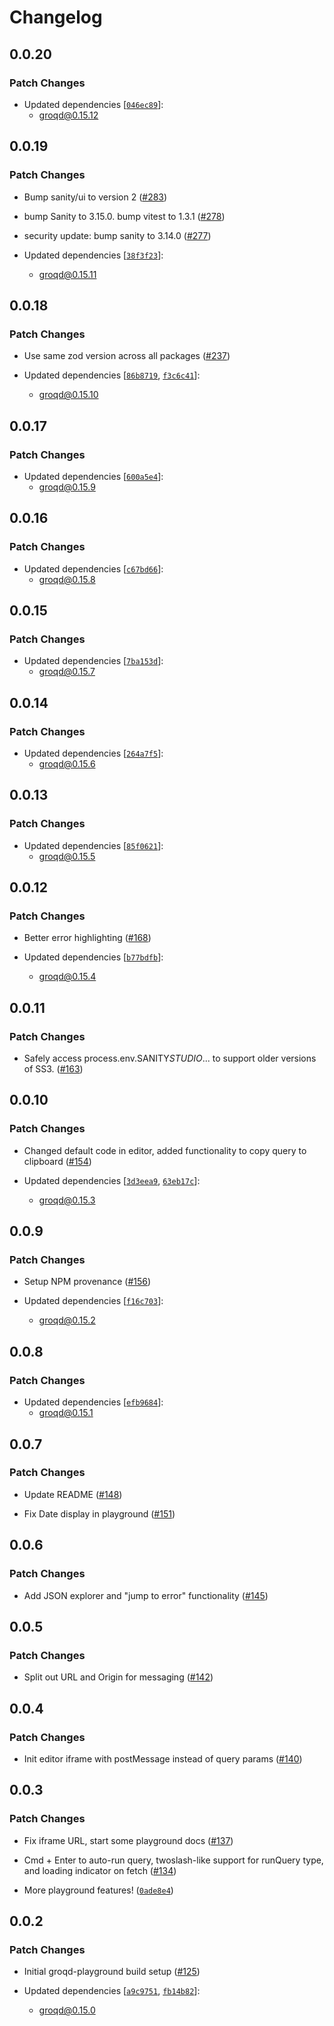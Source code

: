 # Changelog

## 0.0.20

### Patch Changes

- Updated dependencies [[`046ec89`](https://github.com/FormidableLabs/groqd/commit/046ec895bb19ca34ef63838e32d0e4230c61b554)]:
  - groqd@0.15.12

## 0.0.19

### Patch Changes

- Bump sanity/ui to version 2 ([#283](https://github.com/FormidableLabs/groqd/pull/283))

- bump Sanity to 3.15.0. bump vitest to 1.3.1 ([#278](https://github.com/FormidableLabs/groqd/pull/278))

- security update: bump sanity to 3.14.0 ([#277](https://github.com/FormidableLabs/groqd/pull/277))

- Updated dependencies [[`38f3f23`](https://github.com/FormidableLabs/groqd/commit/38f3f233398cf360a4be2f76ec908857946be64c)]:
  - groqd@0.15.11

## 0.0.18

### Patch Changes

- Use same zod version across all packages ([#237](https://github.com/FormidableLabs/groqd/pull/237))

- Updated dependencies [[`86b8719`](https://github.com/FormidableLabs/groqd/commit/86b871908d5d2e534c50ba180bf1c6baa489c728), [`f3c6c41`](https://github.com/FormidableLabs/groqd/commit/f3c6c412824ed3f7cf52460569e560b4818d55d5)]:
  - groqd@0.15.10

## 0.0.17

### Patch Changes

- Updated dependencies [[`600a5e4`](https://github.com/FormidableLabs/groqd/commit/600a5e4841a4aeaf919b392ceaad91693c663601)]:
  - groqd@0.15.9

## 0.0.16

### Patch Changes

- Updated dependencies [[`c67bd66`](https://github.com/FormidableLabs/groqd/commit/c67bd66e63b120f85d6f1007220ee56c5f98b606)]:
  - groqd@0.15.8

## 0.0.15

### Patch Changes

- Updated dependencies [[`7ba153d`](https://github.com/FormidableLabs/groqd/commit/7ba153d40b1cac24f443c1715a73af15c97da8dd)]:
  - groqd@0.15.7

## 0.0.14

### Patch Changes

- Updated dependencies [[`264a7f5`](https://github.com/FormidableLabs/groqd/commit/264a7f50afe5cee8434cf3fef03a9600974bbbe2)]:
  - groqd@0.15.6

## 0.0.13

### Patch Changes

- Updated dependencies [[`85f0621`](https://github.com/FormidableLabs/groqd/commit/85f0621332ec7bd0803d67ad06c974d5bf8607c7)]:
  - groqd@0.15.5

## 0.0.12

### Patch Changes

- Better error highlighting ([#168](https://github.com/FormidableLabs/groqd/pull/168))

- Updated dependencies [[`b77bdfb`](https://github.com/FormidableLabs/groqd/commit/b77bdfbb2f5da460d31f1cbe66ab15445da7acfe)]:
  - groqd@0.15.4

## 0.0.11

### Patch Changes

- Safely access process.env.SANITY*STUDIO*... to support older versions of SS3. ([#163](https://github.com/FormidableLabs/groqd/pull/163))

## 0.0.10

### Patch Changes

- Changed default code in editor, added functionality to copy query to clipboard ([#154](https://github.com/FormidableLabs/groqd/pull/154))

- Updated dependencies [[`3d3eea9`](https://github.com/FormidableLabs/groqd/commit/3d3eea9aa4f0de15fef83043786ff3d6028e9c23), [`63eb17c`](https://github.com/FormidableLabs/groqd/commit/63eb17c077856599770209ec6f223511809977a2)]:
  - groqd@0.15.3

## 0.0.9

### Patch Changes

- Setup NPM provenance ([#156](https://github.com/FormidableLabs/groqd/pull/156))

- Updated dependencies [[`f16c703`](https://github.com/FormidableLabs/groqd/commit/f16c7030400d341dceafd88dd780c93452047ac3)]:
  - groqd@0.15.2

## 0.0.8

### Patch Changes

- Updated dependencies [[`efb9684`](https://github.com/FormidableLabs/groqd/commit/efb9684efb3fc938150f6c9924059422cf106eda)]:
  - groqd@0.15.1

## 0.0.7

### Patch Changes

- Update README ([#148](https://github.com/FormidableLabs/groqd/pull/148))

- Fix Date display in playground ([#151](https://github.com/FormidableLabs/groqd/pull/151))

## 0.0.6

### Patch Changes

- Add JSON explorer and "jump to error" functionality ([#145](https://github.com/FormidableLabs/groqd/pull/145))

## 0.0.5

### Patch Changes

- Split out URL and Origin for messaging ([#142](https://github.com/FormidableLabs/groqd/pull/142))

## 0.0.4

### Patch Changes

- Init editor iframe with postMessage instead of query params ([#140](https://github.com/FormidableLabs/groqd/pull/140))

## 0.0.3

### Patch Changes

- Fix iframe URL, start some playground docs ([#137](https://github.com/FormidableLabs/groqd/pull/137))

- Cmd + Enter to auto-run query, twoslash-like support for runQuery type, and loading indicator on fetch ([#134](https://github.com/FormidableLabs/groqd/pull/134))

- More playground features! ([`0ade8e4`](https://github.com/FormidableLabs/groqd/commit/0ade8e4afd03d1731d0ac3048cedd5c51d05eb83))

## 0.0.2

### Patch Changes

- Initial groqd-playground build setup ([#125](https://github.com/FormidableLabs/groqd/pull/125))

- Updated dependencies [[`a9c9751`](https://github.com/FormidableLabs/groqd/commit/a9c97515e59f028549dc62a6cceb617c732684b6), [`fb14b82`](https://github.com/FormidableLabs/groqd/commit/fb14b827b608593e2e203bfc09622047ddc2d770)]:
  - groqd@0.15.0
